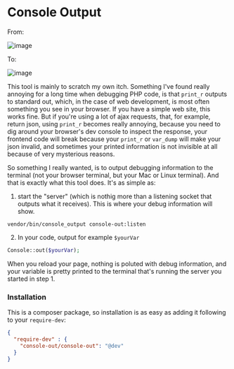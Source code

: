 Console Output
==============

From:

![image](https://f.cloud.github.com/assets/327048/1389768/f09824d4-3bdf-11e3-9692-ac10872f840f.png)

To:

![image](https://f.cloud.github.com/assets/327048/1389762/caa82fbc-3bdf-11e3-95dc-10d63a3fe440.png)



This tool is mainly to scratch my own itch. Something I've found really annoying for a long time when debugging PHP code, is that `print_r` outputs to standard out, which, in the case of web development, is most often something you see in your browser. If you have a simple web site, this works fine. But if you're using a lot of ajax requests, that, for example, return json, using `print_r` becomes really annoying, because you need to dig around your browser's dev console to inspect the response, your frontend code will break because your `print_r` or `var_dump` will make your json invalid, and sometimes your printed information is not invisible at all because of very mysterious reasons.

So something I really wanted, is to output debugging information to the terminal (not your browser terminal, but your Mac or Linux terminal). And that is exactly what this tool does. It's as simple as:

1. start the "server" (which is nothig more than a listening socket that outputs what it receives). This is where your debug information will show.
```
vendor/bin/console_output console-out:listen
```

2. In your code, output for example `$yourVar`
```php
Console::out($yourVar);
```

When you reload your page, nothing is poluted with debug information, and your variable is pretty printed to the terminal that's running the server you started in step 1.

### Installation

This is a composer package, so installation is as easy as adding it following to your `require-dev`:
```json
{
  "require-dev" : {
    "console-out/console-out": "@dev"
  }
}
```
